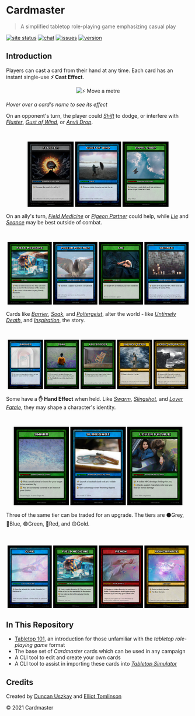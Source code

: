 # Cardmaster

> A simplified tabletop role-playing game emphasizing casual play

[![site status](https://img.shields.io/website/http/cardmaster.io)](https://cardmaster.io)
[![chat](https://img.shields.io/discord/320657485126041601)](https://discord.com/channels/320657485126041601/883083993824759818)
[![issues](https://img.shields.io/github/issues/elliottomlinson/cardmaster)](https://github.com/elliottomlinson/cardmaster/issues)
[![version](https://img.shields.io/badge/version-unreleased-red)](https://github.com/elliottomlinson/cardmaster/releases)

## Introduction

Players can cast a card from their hand at any time. Each card has an instant single-use **⚡ Cast Effect**. 


<p align="center">
  <img src="https://git.io/JEQYa" width="50%" id="#Shift" title="⚡ Move a metre">
</p>

*Hover over a card's name to see its effect*

On an opponent's turn, the player could
<i><a href="#Shift" title="⚡ Move a metre">Shift</a></i> to dodge, or interfere with
  <i><a href="#Fluster" title="⚡ Decrease the result of a roll by 1">Fluster</a></i>,
  <i><a href="#Gust of Wind" title="⚡ Throw a visible character up into the air">Gust of Wind</a></i>, or
  <i><a href="#Anvil Drop" title="⚡ Summon a cast-steel anvil into existence above target character's head">Anvil Drop</a></i>.

<br>
<p align="center">
  <img src="https://raw.githubusercontent.com/elliottomlinson/cardmaster/master/res/card/generated/Fluster.png" width="25%"
       id="Fluster" title="⚡ Decrease the result of a roll by 1">
  <img src="https://raw.githubusercontent.com/elliottomlinson/cardmaster/master/res/card/generated/Gust%20of%20Wind.png" width="25%"
       id="Gust of Wind" title="⚡ Throw a visible character up into the air">
  <img src="https://raw.githubusercontent.com/elliottomlinson/cardmaster/master/res/card/generated/Anvil%20Drop.png" width="25%"
       id="Anvil Drop" title="⚡ Summon a cast-steel anvil into existence above target character's head">
</p>

On an ally's turn,
  <i><a href="#Field Medicine" title="⚡ Heal a visible character 15. They can move twice as fast for the remainder of the session &#013;✋ Run twice as fast while carrying friendly characters">Field Medicine</a></i> or
  <i><a href="#Pigeon Partner" title="⚡ Summon a pigeon to perform a simple task">Pigeon Partner</a></i>
could help, while
  <i><a href="#Lie" title="⚡ Target NPC will believe your next statement">Lie</a></i> and
  <i><a href="#Seance" title="⚡ Speak with any dead NPC. Their voice can be heard by all nearby NPCs.">Seance</a></i>
may be best outside of combat.

<br>
<p align="center">
  <img src="https://raw.githubusercontent.com/elliottomlinson/cardmaster/master/res/card/generated/Field%20Medicine.png" width="24%"
       id="Field Medicine" title="⚡ Heal a visible character 15. They can move twice as fast for the remainder of the session &#013;✋ Run twice as fast while carrying friendly characters">
  <img src="https://raw.githubusercontent.com/elliottomlinson/cardmaster/master/res/card/generated/Pigeon%20Partner.png" width="24%" 
       id="Pigeon Partner" title="⚡ Summon a pigeon to perform a simple task">
    <img src="https://raw.githubusercontent.com/elliottomlinson/cardmaster/master/res/card/generated/Lie.png" width="24%" 
       id="Lie" title="⚡ Target NPC will believe your next statement">
  <img src="https://raw.githubusercontent.com/elliottomlinson/cardmaster/master/res/card/generated/Seance.png" width="24%" 
       id="Seance" title="⚡ Speak with any dead NPC. Their voice can be heard by all nearby NPCs.">

</p>

  
Cards like
  <i><a href="#Barrier" title="⚡ Summon an impenetrable column of light in adjacent square metre for 5 minutes">Barrier</a></i>,
  <i><a href="#Soak" title="⚡ Cause everything within 2 metres of a visible object to become saturated with water">Soak</a></i>, and
  <i><a href="#Poltergeist" title="⚡ Possess a non-magic object within 5 tiles of your body until you lose concentration.">Poltergeist</a></i>, alter the world - like
 <i><a href="#Untimely Death" title="⚡ Name an NPC. They will be suddenly inspired to seek greatness. By next session they will be incredibly powerful.">Untimely Death</a></i>, and 
 <i><a href="#Inspiration" title="⚡ Name a character not on the current map. They die.">Inspiration</a></i>, the story.
 
<br>
<p align="center">
  <img src="https://raw.githubusercontent.com/elliottomlinson/cardmaster/master/res/card/generated/Barrier.png" width="19%" 
       id="Barrier" title="⚡ Summon an impenetrable column of light in adjacent square metre for 5 minutes">
  <img src="https://raw.githubusercontent.com/elliottomlinson/cardmaster/master/res/card/generated/Soak.png" width="19%" 
       id="Soak" title="⚡ Cause everything within 2 metres of a visible object to become saturated with water">
  <img src="https://raw.githubusercontent.com/elliottomlinson/cardmaster/master/res/card/generated/Poltergeist.png" width="19%" 
       id="Poltergeist" title="⚡ Possess a non-magic object within 5 tiles of your body until you lose concentration.">
    <img src="https://raw.githubusercontent.com/elliottomlinson/cardmaster/master/res/card/generated/Untimely%20Death.png" width="19%" 
       id="Untimely Death" title="⚡ Name a character not on the current map. They die.">
  <img src="https://raw.githubusercontent.com/elliottomlinson/cardmaster/master/res/card/generated/Heroic%20Inspiration.png" width="19%" 
       id="Inspiration" title="⚡ Name an NPC. They will be suddenly inspired to seek greatness. By next session they will be incredibly powerful.">
</p>

Some have a **✋ Hand Effect** when held. Like
  <i><a href="#Swarm" title="⚡ Pick a small animal or insect for your target to be swarmed by. &#013;✋ You are constantly covered in an insect of your choice">Swarm</a></i>, 
  <i><a href="#Slingshot" title="⚡ Launch a baseball sized rock at a visible target. &#013;✋ Gain advantage when throwing objects.">Slingshot</a></i>, and
  <i><a href="#Lover Fatale" title="⚡ A visible NPC develops feelings for you. &#013;✋ Attacks against characters who love you deal 25 bonus damage.">Lover Fatale</a></i>,
they may shape a character's identity.

<br>
<p align="center">
  <img src="https://raw.githubusercontent.com/elliottomlinson/cardmaster/master/res/card/generated/Swarm.png" width="30%" 
       id="Swarm" title="⚡ Pick a small animal or insect for your target to be swarmed by. &#013;✋ You are constantly covered in an insect of your choice">
  <img src="https://raw.githubusercontent.com/elliottomlinson/cardmaster/master/res/card/generated/Slingshot.png" width="30%" 
       id="Slingshot" title="⚡ Launch a baseball sized rock at a visible target. &#013;✋ Gain advantage when throwing objects.">
  <img src="https://raw.githubusercontent.com/elliottomlinson/cardmaster/master/res/card/generated/Lover%20Fatale.png" width="30%" 
       id="Lover Fatale" title="⚡ A visible NPC develops feelings for you. &#013;✋ Attacks against characters who love you deal 25 bonus damage.">
</p>

Three of the same tier can be traded for an upgrade. The tiers are ⚫Grey, 🔵Blue, 🟢Green, 🔴Red, and 🟡Gold.

<br>
<p align="center">
  <img src="https://raw.githubusercontent.com/elliottomlinson/cardmaster/master/res/card/generated/Cure.png" width="24%" 
       id="Cure" title="⚡ Cure the ailment of a visible character, or heal them 8">
  <img src="https://raw.githubusercontent.com/elliottomlinson/cardmaster/master/res/card/generated/Field%20Medicine.png" width="24%" 
       id="Field Medicine" title="⚡ Heal a visible character 15. They can move twice as fast for the remainder of the session. &#013;✋ Run twice as fast while carrying friendly characters ">
  <img src="https://raw.githubusercontent.com/elliottomlinson/cardmaster/master/res/card/generated/Renew.png" width="24%" 
       id="Renew" title="⚡ Restore a visible character to maximum health. Their maximum health permanently increases by 10 and they grow 3 feet taller.">
  <img src="https://raw.githubusercontent.com/elliottomlinson/cardmaster/master/res/card/generated/Reincarnate.png" width="24%" 
       id="Reincarnate" title="⚡ Revive a dead character &#013;✋ The dead fear you">
</p>

## In This Repository

- [Tabletop 101](/docs/TABLETOP_101.md), an introduction for those unfamiliar with the *tabletop role-playing game* format
- The base set of *Cardmaster* cards which can be used in any campaign
- A CLI tool to edit and create your own cards
- A CLI tool to assist in importing these cards into *[Tabletop Simulator](https://tabletopsimulator.com/)*

## Credits

Created by [Duncan Uszkay](https://github.com/DuncanUszkay1) and [Elliot Tomlinson](https://github.com/elliottomlinson)

© 2021 Cardmaster
